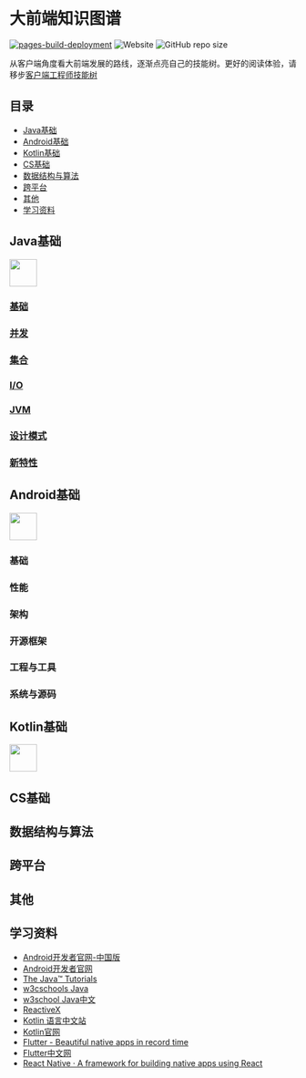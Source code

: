 # 大前端知识图谱

[![pages-build-deployment](https://github.com/konokol/frontend-skill-tree/actions/workflows/pages/pages-build-deployment/badge.svg)](https://github.com/konokol/frontend-skill-tree/actions/workflows/pages/pages-build-deployment)  ![Website](https://img.shields.io/website?url=https%3A%2F%2Fkonokol.github.io%2Ffrontend-skill-tree)  ![GitHub repo size](https://img.shields.io/github/repo-size/konokol/frontend-skill-tree)

从客户端角度看大前端发展的路线，逐渐点亮自己的技能树。更好的阅读体验，请移步[客户端工程师技能树](https://konokol.github.io/frontend-skill-tree/)

## 目录

 * [Java基础](#Java基础)
 * [Android基础](#Android基础)
 * [Kotlin基础](#Kotlin基础)
 * [CS基础](#CS基础)
 * [数据结构与算法](#数据结构与算法)
 * [跨平台](#跨平台)
 * [其他](#其他)
 * [学习资料](#学习资料)

## Java基础

<img src="./assets/ic-java.png" width="48px"/> 

### [基础](/docs/pages/java/1-basic/)
### [并发](/docs/pages/java/2-concurrent/)
### [集合](/docs/pages/java/3-collections/)
### [I/O](/docs/pages/java/4-io/)
### [JVM](/docs/pages/java/5-jvm/)
### [设计模式](/docs/pages/java/6-design-pattern/)
### [新特性](/docs/pages/java/99-new-features/)

## Android基础

<img src="./assets/ic-android.png" width="48px"/> 

### 基础
### 性能
### 架构
### 开源框架
### 工程与工具
### 系统与源码

## Kotlin基础

<img src="./assets/kotlin-logo.png" width="48px"/>

## CS基础

## 数据结构与算法

## 跨平台

## 其他

## 学习资料

- [Android开发者官网-中国版](https://developer.android.google.cn/)
- [Android开发者官网](https://developer.android.com/)
- [The Java™ Tutorials](https://docs.oracle.com/javase/tutorial/index.html)
- [w3cschools Java](https://www.w3schools.com/java)
- [w3school Java中文](https://www.w3cschool.cn/java/)
- [ReactiveX](https://reactivex.io/)
- [Kotlin 语言中文站](https://www.kotlincn.net/)
- [Kotlin官网](https://kotlinlang.org/)
- [Flutter - Beautiful native apps in record time](https://flutter.dev/)
- [Flutter中文网](https://flutterchina.club/)
- [React Native · A framework for building native apps using React](https://reactnative.dev/)
